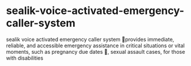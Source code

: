 # sealik-voice-activated-emergency-caller-system
sealik voice activated emergency caller system 🚨provides immediate, reliable, and accessible emergency assistance in critical situations or vital moments, such as pregnancy due dates 🤰, sexual assault cases, for those with disabilities
